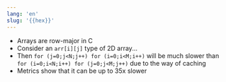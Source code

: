 ```yaml
---
lang: 'en'
slug: '{{hex}}'
---
```


- Arrays are row-major in C
- Consider an `arr[i][j]` type of 2D array...
- Then `for (j=0;j<N;j++) for (i=0;i<M;i++)` will be much slower than `for (i=0;i<N;i++) for (j=0;j<M;j++)` due to the way of caching
- Metrics show that it can be up to 35x slower
